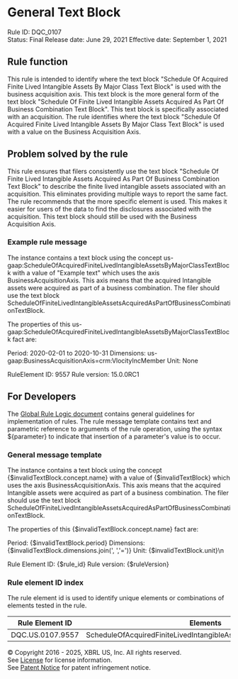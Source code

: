 # General Text Block  
Rule ID: DQC_0107  
Status: Final
Release date: June 29, 2021
Effective date: September 1, 2021
  
## Rule function
This rule is intended to identify where the text block "Schedule Of Acquired Finite Lived Intangible Assets By Major Class Text Block" is used with the business acquisition axis. This text block is the more general form of the text block "Schedule Of Finite Lived Intangible Assets Acquired As Part Of Business Combination Text Block". This text block is specifically associated with an acquisition.  The rule identifies where the text block "Schedule Of Acquired Finite Lived Intangible Assets By Major Class Text Block" is used with a value on the Business Acquisition Axis.

## Problem solved by the rule
This rule ensures that filers consistently use the text block "Schedule Of Finite Lived Intangible Assets Acquired As Part Of Business Combination Text Block" to describe the finite lived intangible assets associated with an acquisition. This eliminates providing multiple ways to report the same fact.  The rule recommends that the more specific element is used. This makes it easier for users of the data to find the disclosures associated with the acquisition. This text block should still be used with the Business Acquisition Axis.   

### Example rule message  
The instance contains a text block using the concept us-gaap:ScheduleOfAcquiredFiniteLivedIntangibleAssetsByMajorClassTextBlock with a value of "Example text" which uses the axis BusinessAcquisitionAxis. This axis means that the acquired Intangible assets were acquired as part of a business combination. The filer should use the text block ScheduleOfFiniteLivedIntangibleAssetsAcquiredAsPartOfBusinessCombinationTextBlock.

The properties of this us-gaap:ScheduleOfAcquiredFiniteLivedIntangibleAssetsByMajorClassTextBlock fact are:

Period: 2020-02-01 to 2020-10-31
Dimensions: us-gaap:BusinessAcquisitionAxis=crm:VlocityIncMember
Unit: None

RuleElement ID: 9557
Rule version: 15.0.0RC1 

## For Developers  
The [Global Rule Logic document](https://github.com/DataQualityCommittee/dqc_us_rules/blob/master/docs/GlobalRuleLogic.md) contains general guidelines for implementation of rules. The rule message template contains text and parametric reference to arguments of the rule operation, using the syntax ${parameter} to indicate that insertion of a parameter's value is to occur.  
  
### General message template  
The instance contains a text block using the concept {$invalidTextBlock.concept.name} with a value of {$invalidTextBlock} which uses the axis BusinessAcquisitionAxis. This axis means that the acquired Intangible assets were acquired as part of a business combination. The filer should use the text block ScheduleOfFiniteLivedIntangibleAssetsAcquiredAsPartOfBusinessCombinationTextBlock.

The properties of this {$invalidTextBlock.concept.name} fact are:

Period: {$invalidTextBlock.period}
Dimensions: {$invalidTextBlock.dimensions.join(', ','=')}
Unit: {$invalidTextBlock.unit}\n

Rule Element ID: {$rule_id}
Rule version: {$ruleVersion}
  
### Rule element ID index  
The rule element id is used to identify unique elements or combinations of elements tested in the rule.

|Rule Element ID|Elements|  
|--------|--------|  
|DQC.US.0107.9557|ScheduleOfAcquiredFiniteLivedIntangibleAssetsByMajorClassTextBlock|

  
© Copyright 2016 - 2025, XBRL US, Inc. All rights reserved.   
See [License](https://xbrl.us/dqc-license) for license information.  
See [Patent Notice](https://xbrl.us/dqc-patent) for patent infringement notice.  
